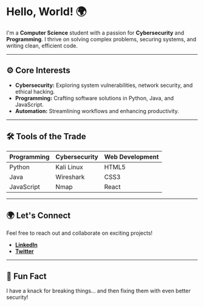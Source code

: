 # Hello, World! 🌍

I'm a **Computer Science** student with a passion for **Cybersecurity** and **Programming**. I thrive on solving complex problems, securing systems, and writing clean, efficient code.

---

## ⚙️ Core Interests
- **Cybersecurity:** Exploring system vulnerabilities, network security, and ethical hacking.
- **Programming:** Crafting software solutions in Python, Java, and JavaScript.
- **Automation:** Streamlining workflows and enhancing productivity.

---

## 🛠️ Tools of the Trade
| **Programming** | **Cybersecurity** | **Web Development** |
|-----------------|-------------------|---------------------|
| Python          | Kali Linux        | HTML5               |
| Java            | Wireshark         | CSS3                |
| JavaScript      | Nmap              | React               |

---

## 🌍 Let's Connect
Feel free to reach out and collaborate on exciting projects!

- [**LinkedIn**](https://www.linkedin.com/in/ronaldmatimba/)
- [**Twitter**](https://twitter.com/thaBlack_Kid)

---

## 🧠 Fun Fact
I have a knack for breaking things... and then fixing them with even better security!